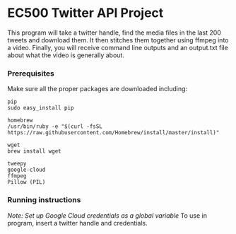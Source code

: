 # EC500 Twitter API Project

This program will take a twitter handle, find the media files in the last 200 tweets and download them. It then stitches them together
using ffmpeg into a video. Finally, you will receive command line outputs and an output.txt file about what the video is generally about.

### Prerequisites
  Make sure all the proper packages are downloaded including:
  ```
  pip
  sudo easy_install pip
  ```
  ```
  homebrew
  /usr/bin/ruby -e "$(curl -fsSL https://raw.githubusercontent.com/Homebrew/install/master/install)"
  ```
  ```
  wget
  brew install wget 
  ```
  ```
  tweepy
  google-cloud
  ffmpeg
  Pillow (PIL)
  ```
### Running instructions
  *Note: Set up Google Cloud credentials as a global variable*
  To use in program, insert a twitter handle and credentials.
